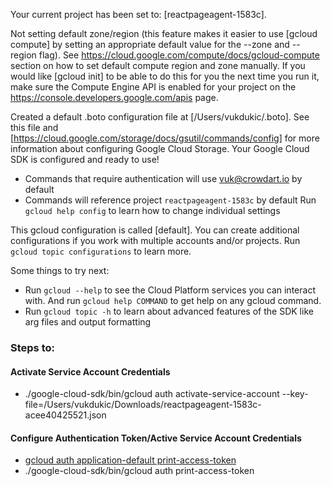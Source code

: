 Your current project has been set to: [reactpageagent-1583c].

Not setting default zone/region (this feature makes it easier to use
[gcloud compute] by setting an appropriate default value for the
--zone and --region flag).
See https://cloud.google.com/compute/docs/gcloud-compute section on how to set
default compute region and zone manually. If you would like [gcloud init] to be
able to do this for you the next time you run it, make sure the
Compute Engine API is enabled for your project on the
https://console.developers.google.com/apis page.

Created a default .boto configuration file at [/Users/vukdukic/.boto]. See this file and
[https://cloud.google.com/storage/docs/gsutil/commands/config] for more
information about configuring Google Cloud Storage.
Your Google Cloud SDK is configured and ready to use!

* Commands that require authentication will use vuk@crowdart.io by default
* Commands will reference project `reactpageagent-1583c` by default
Run `gcloud help config` to learn how to change individual settings

This gcloud configuration is called [default]. You can create additional configurations if you work with multiple accounts and/or projects.
Run `gcloud topic configurations` to learn more.

Some things to try next:

* Run `gcloud --help` to see the Cloud Platform services you can interact with. And run `gcloud help COMMAND` to get help on any gcloud command.
* Run `gcloud topic -h` to learn about advanced features of the SDK like arg files and output formatting

### Steps to:
#### Activate Service Account Credentials
* ./google-cloud-sdk/bin/gcloud auth activate-service-account --key-file=/Users/vukdukic/Downloads/reactpageagent-1583c-acee40425521.json
#### Configure Authentication Token/Active Service Account Credentials
* [gcloud auth application-default print-access-token](https://cloud.google.com/sdk/gcloud/reference/auth/application-default/print-access-token)
* ./google-cloud-sdk/bin/gcloud auth print-access-token
